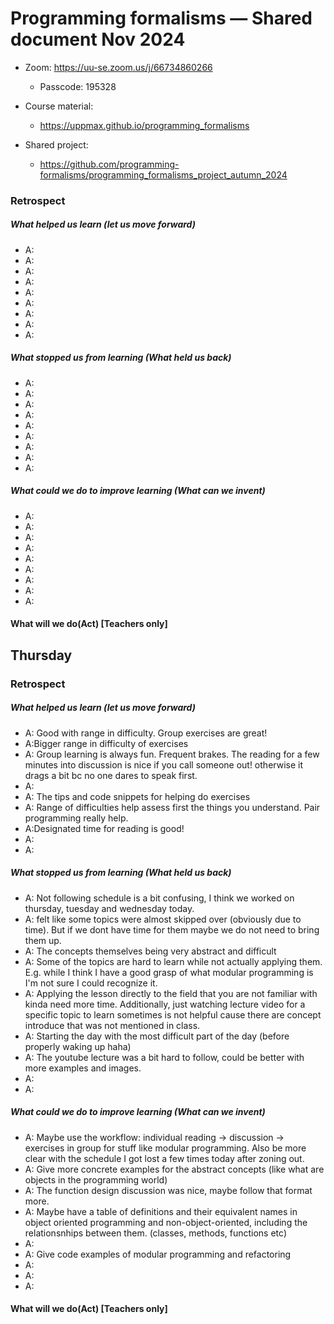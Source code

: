 # Programming formalisms — Shared document Nov 2024

- Zoom:  <https://uu-se.zoom.us/j/66734860266>
    - Passcode: 195328

- Course material:
    - <https://uppmax.github.io/programming_formalisms>
- Shared project:
    - <https://github.com/programming-formalisms/programming_formalisms_project_autumn_2024>

### Retrospect

##### What helped us learn (let us move forward)

- A:
- A:
- A:
- A:
- A:
- A:
- A:
- A:
- A:

##### What stopped us from learning (What held us back)

- A:
- A:
- A:
- A:
- A:
- A:
- A:
- A:
- A:


##### What could we do to improve learning (What can we invent)

- A:
- A:
- A:
- A:
- A:
- A:
- A:
- A:
- A:

#### What will we do(Act) [Teachers only]


## Thursday

### Retrospect

##### What helped us learn (let us move forward)

- A: Good with range in difficulty. Group exercises are great!
- A:Bigger range in difficulty of exercises
- A: Group learning is always fun. Frequent brakes. The reading for a few minutes into discussion is nice if you call someone out! otherwise it drags a bit bc no one dares to speak first.
- A:
- A: The tips and code snippets for helping do exercises
- A: Range of difficulties help assess first the things you understand. Pair programming really help.
- A:Designated time for reading is good!
- A:
- A:

##### What stopped us from learning (What held us back)

- A: Not following schedule is a bit confusing, I think we worked on thursday, tuesday and wednesday today.
- A: felt like some topics were almost skipped over (obviously due to time). But if we dont have time for them maybe we do not need to bring them up.
- A: The concepts themselves being very abstract and difficult
- A: Some of the topics are hard to learn while not actually applying them. E.g. while I think I have a good grasp of what modular programming is I'm not sure I could recognize it.
- A: Applying the lesson directly to the field that you are not familiar with kinda need more time. Additionally, just watching lecture video for a specific topic to learn sometimes is not helpful cause there are concept introduce that was not mentioned in class.
- A: Starting the day with the most difficult part of the day (before properly waking up haha)
- A: The youtube lecture was a bit hard to follow, could be better with more examples and images.
- A:
- A:


##### What could we do to improve learning (What can we invent)

- A: Maybe use the workflow: individual reading -> discussion -> exercises in group for stuff like modular programming. Also be more clear with the schedule I got lost a few times today after zoning out.
- A: Give more concrete examples for the abstract concepts (like what are objects in the programming world)
- A: The function design discussion was nice, maybe follow that format more.
- A: Maybe have a table of definitions and their equivalent names in object oriented programming and non-object-oriented, including the relationsnhips between them. (classes, methods, functions etc)
- A:
- A: Give code examples of modular programming and refactoring
- A:
- A:
- A:

#### What will we do(Act) [Teachers only]

